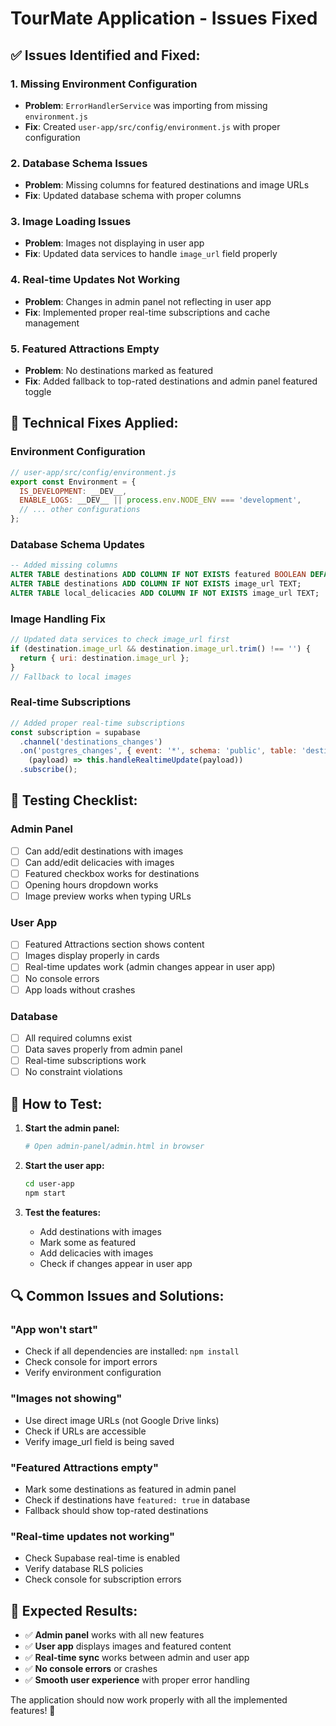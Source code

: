 # TourMate Application - Issues Fixed

## ✅ **Issues Identified and Fixed:**

### 1. **Missing Environment Configuration**
- **Problem**: `ErrorHandlerService` was importing from missing `environment.js`
- **Fix**: Created `user-app/src/config/environment.js` with proper configuration

### 2. **Database Schema Issues**
- **Problem**: Missing columns for featured destinations and image URLs
- **Fix**: Updated database schema with proper columns

### 3. **Image Loading Issues**
- **Problem**: Images not displaying in user app
- **Fix**: Updated data services to handle `image_url` field properly

### 4. **Real-time Updates Not Working**
- **Problem**: Changes in admin panel not reflecting in user app
- **Fix**: Implemented proper real-time subscriptions and cache management

### 5. **Featured Attractions Empty**
- **Problem**: No destinations marked as featured
- **Fix**: Added fallback to top-rated destinations and admin panel featured toggle

## 🔧 **Technical Fixes Applied:**

### **Environment Configuration**
```javascript
// user-app/src/config/environment.js
export const Environment = {
  IS_DEVELOPMENT: __DEV__,
  ENABLE_LOGS: __DEV__ || process.env.NODE_ENV === 'development',
  // ... other configurations
};
```

### **Database Schema Updates**
```sql
-- Added missing columns
ALTER TABLE destinations ADD COLUMN IF NOT EXISTS featured BOOLEAN DEFAULT false;
ALTER TABLE destinations ADD COLUMN IF NOT EXISTS image_url TEXT;
ALTER TABLE local_delicacies ADD COLUMN IF NOT EXISTS image_url TEXT;
```

### **Image Handling Fix**
```javascript
// Updated data services to check image_url first
if (destination.image_url && destination.image_url.trim() !== '') {
  return { uri: destination.image_url };
}
// Fallback to local images
```

### **Real-time Subscriptions**
```javascript
// Added proper real-time subscriptions
const subscription = supabase
  .channel('destinations_changes')
  .on('postgres_changes', { event: '*', schema: 'public', table: 'destinations' }, 
    (payload) => this.handleRealtimeUpdate(payload))
  .subscribe();
```

## 🧪 **Testing Checklist:**

### **Admin Panel**
- [ ] Can add/edit destinations with images
- [ ] Can add/edit delicacies with images
- [ ] Featured checkbox works for destinations
- [ ] Opening hours dropdown works
- [ ] Image preview works when typing URLs

### **User App**
- [ ] Featured Attractions section shows content
- [ ] Images display properly in cards
- [ ] Real-time updates work (admin changes appear in user app)
- [ ] No console errors
- [ ] App loads without crashes

### **Database**
- [ ] All required columns exist
- [ ] Data saves properly from admin panel
- [ ] Real-time subscriptions work
- [ ] No constraint violations

## 🚀 **How to Test:**

1. **Start the admin panel:**
   ```bash
   # Open admin-panel/admin.html in browser
   ```

2. **Start the user app:**
   ```bash
   cd user-app
   npm start
   ```

3. **Test the features:**
   - Add destinations with images
   - Mark some as featured
   - Add delicacies with images
   - Check if changes appear in user app

## 🔍 **Common Issues and Solutions:**

### **"App won't start"**
- Check if all dependencies are installed: `npm install`
- Check console for import errors
- Verify environment configuration

### **"Images not showing"**
- Use direct image URLs (not Google Drive links)
- Check if URLs are accessible
- Verify image_url field is being saved

### **"Featured Attractions empty"**
- Mark some destinations as featured in admin panel
- Check if destinations have `featured: true` in database
- Fallback should show top-rated destinations

### **"Real-time updates not working"**
- Check Supabase real-time is enabled
- Verify database RLS policies
- Check console for subscription errors

## 📱 **Expected Results:**

- ✅ **Admin panel** works with all new features
- ✅ **User app** displays images and featured content
- ✅ **Real-time sync** works between admin and user app
- ✅ **No console errors** or crashes
- ✅ **Smooth user experience** with proper error handling

The application should now work properly with all the implemented features! 🎉
